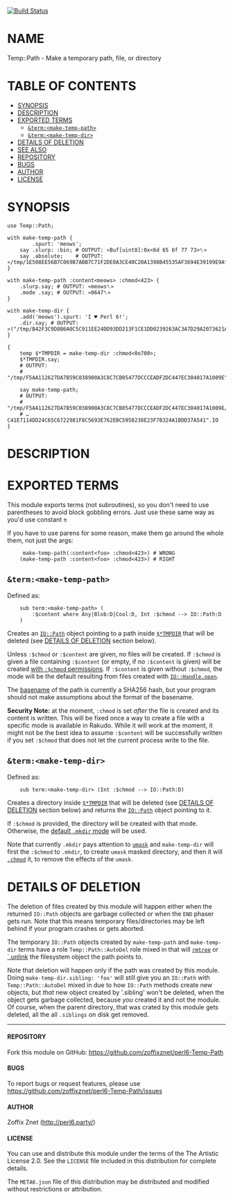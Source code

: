 [![Build Status](https://travis-ci.org/zoffixznet/perl6-Temp-Path.svg)](https://travis-ci.org/zoffixznet/perl6-Temp-Path)

# NAME

Temp::Path - Make a temporary path, file, or directory

# TABLE OF CONTENTS

- [SYNOPSIS](#synopsis)
- [DESCRIPTION](#description)
- [EXPORTED TERMS](#exported-terms)
    - [`&term:<make-temp-path>`](#termmake-temp-path)
    - [`&term:<make-temp-dir>`](#termmake-temp-dir)
- [DETAILS OF DELETION](#details-of-deletion)
- [SEE ALSO](#see-also)
- [REPOSITORY](#repository)
- [BUGS](#bugs)
- [AUTHOR](#author)
- [LICENSE](#license)

# SYNOPSIS

```perl6
use Temp::Path;

with make-temp-path {
        .spurt: 'meows';
    say .slurp: :bin; # OUTPUT: «Buf[uint8]:0x<6d 65 6f 77 73>␤»
    say .absolute;    # OUTPUT: «/tmp/1E508EE56B7C069B7ABB7C71F2DE0A3CE40C20A1398B45535AF3694E39199E9A␤»
}

with make-temp-path :content<meows> :chmod<423> {
    .slurp.say; # OUTPUT: «meows␤»
    .mode .say; # OUTPUT: «0647␤»
}

with make-temp-dir {
    .add('meows').spurt: 'I ♥ Perl 6!';
    .dir.say; # OUTPUT: «("/tmp/B42F3C9D8B6A0C5C911EE24DD93DD213F1CE1DD0239263AC3A7D29A2073621A5/meows".IO)␤»
}

{
    temp $*TMPDIR = make-temp-dir :chmod<0o700>;
    $*TMPDIR.say;
    # OUTPUT:
    # "/tmp/F5AA112627DA7B59C038900A3C8C7CB05477DCCCEADF2DC447EC304017A1009E".IO

    say make-temp-path;
    # OUTPUT:
    # "/tmp/F5AA112627DA7B59C038900A3C8C7CB05477DCCCEADF2DC447EC304017A1009E/…
    # …C41E7114DD24C65C6722981F8C5693E762EBC5958238E23F7B324A1BDD37A541".IO
}
```

# DESCRIPTION

# EXPORTED TERMS

This module exports terms (not subroutines), so you don't need to use
parentheses to avoid block gobbling errors. Just use these same way as you'd
use constant `π`

If you have to use parens for some reason, make them go around the
whole them, not just the args:

```perl6
     make-temp-path(:content<foo> :chmod<423>) # WRONG
    (make-temp-path :content<foo> :chmod<423>) # RIGHT
```

## `&term:<make-temp-path>`

Defined as:

```perl6
    sub term:<make-temp-path> (
        :$content where Any|Blob:D|Cool:D, Int :$chmod --> IO::Path:D
    )
```

Creates an [`IO::Path`](https://docs.perl6.org/type/IO::Path) object pointing
to a path inside
[`$*TMPDIR`](https://docs.perl6.org/language/variables#index-entry-%24%2ATMPDIR)
that will be deleted (see [DETAILS OF DELETION](#details-of-deletion)
section below).

Unless `:$chmod` or `:$content` are given, no files will be created. If
`:$chmod` is given a file containing `:$content` (or empty, if no `:$content` is
given) will be created [with `:$chmod`
permissions](https://docs.perl6.org/type/IO::Path#method_chmod). If `:$content`
is given without `:$chmod`, the mode will be the default resulting from
files created with
[`IO::Handle.open`](https://docs.perl6.org/type/IO::Handle#method_open).

The [basename](https://docs.perl6.org/type/IO::Path#method_basename)
of the path is currently a SHA256 hash, but your program should
not make assumptions about the format of the basename.

**Security Note:** at the moment, `:chmod` is set *after* the file is
created and its content is written. This will be fixed once a way to create a
file with a specific mode is available in Rakudo. While it will work at the
moment, it might not be the best idea to assume `:$content` will be successfully
written if you set `:$chmod` that does not let the current process write to the
file.

## `&term:<make-temp-dir>`

Defined as:

```perl6
    sub term:<make-temp-dir> (Int :$chmod --> IO::Path:D)
```

Creates a directory inside
[`$*TMPDIR`](https://docs.perl6.org/language/variables#index-entry-%24%2ATMPDIR)
that will be deleted (see [DETAILS OF DELETION](#details-of-deletion)
section below) and returns the
[`IO::Path`](https://docs.perl6.org/type/IO::Path) object pointing to it.

If `:$chmod` is provided, the directory will be created with that mode.
Otherwise,  the [default `.mkdir`
mode](https://docs.perl6.org/type/IO::Path#routine_mkdir) will be used.

Note that currently `.mkdir` pays attention to
[`umask`](https://en.wikipedia.org/wiki/Umask) and `make-temp-dir` will first
the `:$chmod` to `.mkdir`, to create `umask` masked directory, and then it will
[`.chmod`](https://docs.perl6.org/type/IO::Path#method_chmod) it, to remove
the effects of the `umask`.

# DETAILS OF DELETION

The deletion of files created by this module will happen either when
the returned `IO::Path` objects are garbage collected or when the `END` phaser
gets run. Note that this means temporary files/directories may be left behind
if your program crashes or gets aborted.

The temporary `IO::Path` objects created by `make-temp-path` and `make-temp-dir`
terms have a role `Temp::Path::AutoDel` role mixed in that will
[`rmtree`](https://github.com/labster/p6-file-directory-tree#rmtree) or
[`.unlink](https://docs.perl6.org/type/IO::Path#routine_unlink) the filesystem
object the path points to.

Note that deletion will happen only if the
path was created by this module. Doing `make-temp-dir.sibling: 'foo'` will
still give you an `IO::Path` with `Temp::Path::AutoDel` mixed in due to how
`IO::Path` methods create new objects, but *that* new object created by
'.sibling' won't be deleted, when the object gets garbage collected, because
*you* created it and not the module. Of course, when the parent directory, that
was crated by this module gets deleted, all the all `.siblings` on disk get removed.

----

#### REPOSITORY

Fork this module on GitHub:
https://github.com/zoffixznet/perl6-Temp-Path

#### BUGS

To report bugs or request features, please use
https://github.com/zoffixznet/perl6-Temp-Path/issues

#### AUTHOR

Zoffix Znet (http://perl6.party/)

#### LICENSE

You can use and distribute this module under the terms of the
The Artistic License 2.0. See the `LICENSE` file included in this
distribution for complete details.

The `META6.json` file of this distribution may be distributed and modified
without restrictions or attribution.
